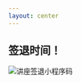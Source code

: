 ```yaml
---
layout: center
---
```


## 签退时间！


<img src="/images/checkout.jpg" alt="讲座签退小程序码" class="h-100 w-fit m-auto" />
